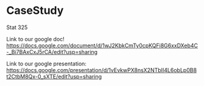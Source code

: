 # CaseStudy
Stat 325 

Link to our google doc!
https://docs.google.com/document/d/1wJ2KbkCmTy0cpKQFi8G6xxDXeb4C-_Bi7BAxCxJ5rCA/edit?usp=sharing

Link to our google presentation: https://docs.google.com/presentation/d/1vEvkwPX8nsX2NTbII4L6obLp0B8t2CtbM8Qx-0_sXTE/edit?usp=sharing

